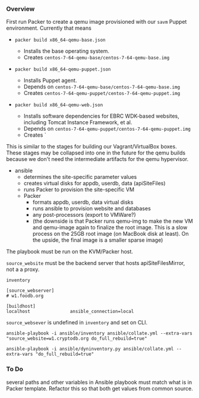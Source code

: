 
### Overview

First run Packer to create a qemu image provisioned with our `savm` Puppet
environment. Currently that means

  - `packer build x86_64-qemu-base.json`
    - Installs the base operating system.
    - Creates `centos-7-64-qemu-base/centos-7-64-qemu-base.img`

  - `packer build x86_64-qemu-puppet.json`
    - Installs Puppet agent.
    - Depends on `centos-7-64-qemu-base/centos-7-64-qemu-base.img`
    - Creates `centos-7-64-qemu-puppet/centos-7-64-qemu-puppet.img`

  - `packer build x86_64-qemu-web.json`
    - Installs software dependencies for EBRC WDK-based websites, including Tomcat Instance Framework, et al.
    - Depends on `centos-7-64-qemu-puppet/centos-7-64-qemu-puppet.img`
    - Creates `

This is similar to the stages for building our Vagrant/VirtualBox boxes.
These stages may be collapsed into one in the future for the qemu builds
because we don't need the intermediate artifacts for the qemu hypervisor.

- ansible 
  - determines the site-specific parameter values
  - creates virtual disks for appdb, userdb, data (apiSiteFiles)
  - runs Packer to provision the site-specific VM
  - Packer
    - formats appdb, userdb, data virtual disks
    - runs ansible to provision website and databases
    - any post-processors (export to VMWare?)
    - (the downside is that Packer runs qemu-img to make the new VM and
    qemu-image again to finalize the root image. This is a slow process
    on the 25GB root image (on MacBook disk at least). On the upside, the final image is a smaller sparse image)

The playbook must be run on the KVM/Packer host.

`source_website` must be the backend server that hosts apiSiteFilesMirror, not a a proxy.


`inventory`

    [source_webserver]
    # w1.foodb.org

    [buildhost]
    localhost               ansible_connection=local


`source_websever` is undefined in `inventory` and set on CLI.

    ansible-playbook -i ansible/inventory ansible/collate.yml --extra-vars "source_website=w1.cryptodb.org do_full_rebuild=true"

    ansible-playbook -i ansible/dyninventory.py ansible/collate.yml --extra-vars "do_full_rebuild=true"


### To Do

several paths and other variables in Ansible playbook must match what is
in Packer template. Refactor this so that both get values from common
source.